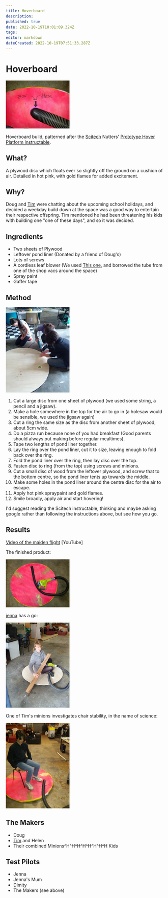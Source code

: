 ```yaml
---
title: Hoverboard
description: 
published: true
date: 2022-10-19T10:01:09.324Z
tags: 
editor: markdown
dateCreated: 2022-10-19T07:51:33.287Z
---
```


# Hoverboard

<img src="/projects/hoverboardblowhere.jpg" width="200" />

Hoverboard build, patterned after the [Scitech](http://www.scitech.org.au/) Nutters' [Prototype Hover Platform Instructable](http://www.instructables.com/id/Prototype-Hover-Platform/).

## What?

A plywood disc which floats ever so slightly off the ground on a cushion of air. Detailed in hot pink, with gold flames for added excitement.

## Why?

Doug and [Tim](/user/timbo) were chatting about the upcoming school holidays, and decided a weekday build down at the space was a good way to entertain their respective offspring. Tim mentioned he had been threatening his kids with building one "one of these days", and so it was decided.

## Ingredients

-   Two sheets of Plywood
-   Leftover pond liner (Donated by a friend of Doug's)
-   Lots of screws
-   A cordless leaf blower (We used [This one](http://www.ryobi.com.au/Products/PowerGarden/ONEplus/BlowerVacs/CBL1802), and borrowed the tube from one of the shop vacs around the space)
-   Spray paint
-   Gaffer tape

## Method

<img src="/projects/hoverboardbuild1.jpg" class="align-right" width="200" />

1.  Cut a large disc from one sheet of plywood (we used some string, a pencil and a jigsaw).
2.  Make a hole somewhere in the top for the air to go in (a holesaw would be sensible, we used the jigsaw again)
3.  Cut a ring the same size as the disc from another sheet of plywood, about 5cm wide.
4.  Do a pizza run because none of you had breakfast (Good parents should always put making before regular mealtimes).
5.  Tape two lengths of pond liner together.
6.  Lay the ring over the pond liner, cut it to size, leaving enough to fold back over the ring.
7.  Fold the pond liner over the ring, then lay disc over the top.
8.  Fasten disc to ring (from the top) using screws and minions.
9.  Cut a small disc of wood from the leftover plywood, and screw that to the bottom centre, so the pond liner tents up towards the middle.
10. Make some holes in the pond liner around the centre disc for the air to escape.
11. Apply hot pink spraypaint and gold flames.
12. Smile broadly, apply air and start hovering!

I'd suggest reading the Scitech instructable, thinking and maybe asking google rather than following the instructions above, but see how you go.

## Results

[Video of the maiden flight](https://www.youtube.com/watch?v=DQMiHnfuS20) \[YouTube\]

The finished product:

<img src="/projects/hoverboardfinished.jpg" width="200" />

[jenna](/user/jenna) has a go:

<img src="/projects/hoverboardjennaride.jpg" width="200" />

One of Tim's minions investigates chair stability, in the name of science:

<img src="/projects/hoverboardjeremyride.jpg" width="200" />

## The Makers

-   Doug
-   [Tim](/user/timbo) and Helen
-   Their combined Minions\^H\^H\^H\^H\^H\^H\^H\^H Kids

## Test Pilots

-   Jenna
-   Jenna's Mum
-   Dimity
-   The Makers (see above)
